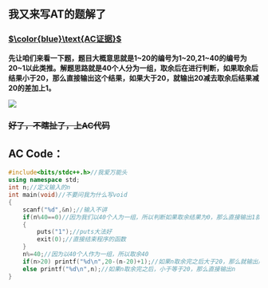 ## 我又来写AT的题解了
### [$\color{blue}\text{AC证据}$](https://www.luogu.org/recordnew/show/19517125)
**先让咱们来看一下题，题目大概意思就是1~20的编号为1~20,21~40的编号为20~1以此类推。解题思路就是40个人分为一组，取余后在进行判断，如果取余后结果小于20，那么直接输出这个结果，如果大于20，就输出20减去取余后结果减20的差加上1。**

![](https://cdn.luogu.com.cn/upload/pic/60836.png)
### ~~好了，不瞎扯了，上AC代码~~
## AC Code：
```cpp
#include<bits/stdc++.h>//我爱万能头 
using namespace std;
int n;//定义输入的n 
int main(void)//不要问我为什么写void 
{
	scanf("%d",&n);//输入不讲 
	if(n%40==0)//因为我们以40个人为一组，所以判断如果取余结果为0，那么直接输出1就行 
	{
		puts("1");//puts大法好 
		exit(0);//直接结束程序的函数 
	}
	n%=40;//因为以40个人作为一组，所以取余40 
	if(n>20) printf("%d\n",20-(n-20)+1);//如果n取余完之后大于20，那么就输出用最大的20减去n多出20的部分加1，因为是序号 
	else printf("%d\n",n);//如果n取余完之后，小于等于20，那么直接输出n 
}
```